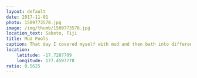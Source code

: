 ```yaml
---
layout: default
date: 2017-11-01
photo: 1509773578.jpg
image: /img/thumb/1509773578.jpg
location_text: Sabeto, Fiji
title: Mud Pools
caption: That day I covered myself with mud and then bath into different hot spring pools, some were super hot! But after all that, my skin was soooo soft haha it felt nice after all this time in the ocean and the salty water.
location:
    latitude: -17.7287709
    longitude: 177.4597778
ratio: 0.5625
---
```

